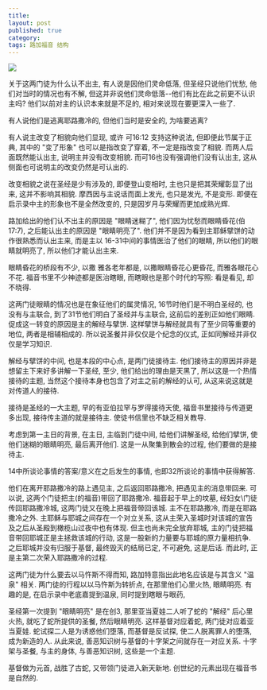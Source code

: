 ```yaml
---
title:
layout: post
published: true
category:
tags: 路加福音 结构
---
```


![](/img/lk24-2.png)

关于这两门徒为什么认不出主, 有人说是因他们灵命低落, 但圣经只说他们忧愁, 他们对当时的情况也有不解, 但这并非说他们灵命低落--他们有比在此之前更不认识主吗? 他们以前对主的认识本来就是不足的, 相对来说现在要更深入一些了.

有人说他们是逃离耶路撒冷的, 但他们当时是安全的, 为啥要逃离?

有人说主改变了相貌向他们显现, 或许 可16:12 支持这种说法, 但即便此节属于正典, 其中的 "变了形象" 也可以是指改变了穿着, 不一定是指改变了相貌. 而两人后面既然能认出主, 说明主并没有改变相貌. 而可16也没有强调他们没有认出主, 这从侧面也可说明主的改变仍然是可认出的.

改变相貌之说在圣经是少有涉及的, 即便登山变相时, 主也只是把其荣耀彰显了出来, 这并不影响其相貌. 摩西因与主说话而面上发光, 也只是发光, 不是变形. 即便在启示录中主的形象也不是全然改变的, 只是因岁月与荣耀而更加成熟光辉.

路加给出的他们认不出主的原因是 "眼睛迷糊了", 他们因为忧愁而眼睛昏花(伯17:7),  之后能认出主的原因是 "眼睛明亮了". 他们并不是因为看到主耶稣擘饼的动作很熟悉而认出主来, 而是主以 16-31中间的事情医治了他们的眼睛, 所以他们的眼睛就明亮了, 所以他们才能认出主来.

眼睛昏花的桥段有不少, 以撒 雅各老年都是, 以撒眼睛昏花心更昏花, 而雅各眼花心不花. 福音书里不少神迹都是医治瞎眼, 而瞎眼也是那个时代的写照: 看是看见, 却不晓得.

这两门徒眼睛的情况也是在象征他们的属灵情况, 16节时他们是不明白圣经的, 也没有与主联合, 到了31节他们明白了圣经并与主联合, 这前后的差别正如他们眼睛.  促成这一转变的原因是主的解经与擘饼. 这样擘饼与解经就具有了至少同等重要的地位, 两者是相辅相成的. 所以说圣餐并非仅仅是个纪念的仪式, 正如同解经并非仅仅是学习知识.

解经与擘饼的中间, 也是本段的中心点, 是两门徒接待主. 他们接待主的原因并非是想留主下来好多讲解一下圣经, 至少, 他们给出的理由是天黑了, 所以这是一个热情接待的主题, 当然这个接待本身也包含了对主之前的解经的认可, 从这来说这就是对传道人的接待.

接待是圣经的一大主题, 早的有亚伯拉罕与罗得接待天使, 福音书里接待与传道更多出现, 接待传主道的就是接待主. 使徒书信里也不缺乏相关教导.

考虑到第一主日的背景, 在主日, 主临到门徒中间, 给他们讲解圣经, 给他们擘饼, 使他们迷糊的眼睛明亮, 最后离开他们. 这是一从聚集到散会的过程, 他们要做的是接待主.

14中所谈论事情的答案/意义在之后发生的事情, 也即32所谈论的事情中获得解答.

他们在离开耶路撒冷的路上遇见主, 之后返回耶路撒冷, 把遇见主的消息带回来. 可以说, 这两个门徒把主(的福音)带回了耶路撒冷. 福音起于早上的坟墓, 经妇女\门徒传回耶路撒冷城, 这两门徒又在晚上把福音带回该城. 主不在耶路撒冷, 而是在耶路撒冷之外. 主耶稣与耶城之间存在一个对立关系, 这从主荣入圣城时对该城的宣告及之后从圣殿到橄榄山过夜中也有体现. 但主也尚未完全放弃耶城, 主的门徒把福音带回耶城正是主拯救该城的行动, 这是一股新的力量要与耶城的原力量相抗争. 之后耶城并没有归服于基督, 最终毁灭的结局已定, 不可避免, 这是后话. 而此时, 正是主第二次荣入耶路撒冷的过程.

这两门徒为什么要去以马忤斯不得而知, 路加特意指出此地名应该是与其含义 "温泉" 相关. 两门徒的行程以以马忤斯为转折点, 在那里他们心里火热, 眼睛明亮. 有趣的是, 在启示录中老底嘉提到温泉, 同时提到瞎眼与眼药,

圣经第一次提到 "眼睛明亮" 是在创3, 那里亚当夏娃二人听了蛇的 "解经" 后心里火热, 就吃了蛇所提供的圣餐, 然后眼睛明亮. 这样基督对应着蛇, 两门徒对应着亚当夏娃. 蛇试探二人是为诱惑他们堕落, 而基督是反试探, 使二人脱离罪人的堕落, 成为新造的人. 从此来说, 善恶知识树与基督的十字架之间就存在一对应关系. 十字架与圣餐, 与主的身体, 与善恶知识树, 这些是一个主题.

基督做为元首, 战胜了古蛇, 又带领门徒进入新天新地. 创世纪的元素出现在福音书是自然的.
